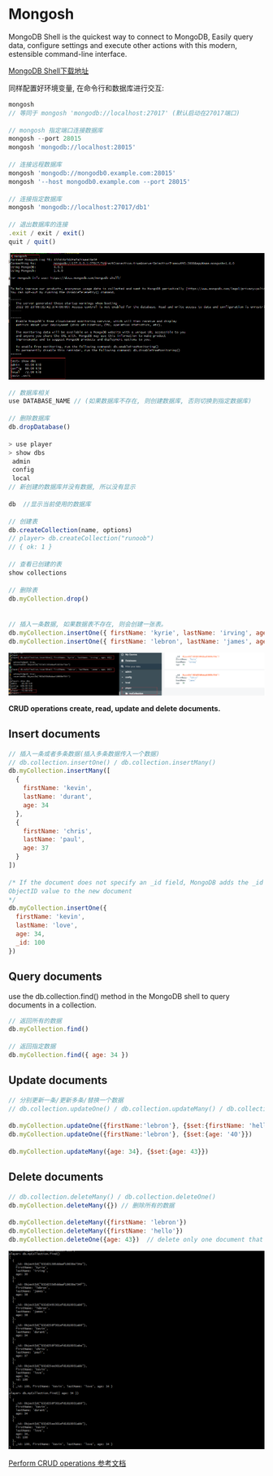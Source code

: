 # Mongosh

  MongoDB Shell is the quickest way to connect to MongoDB, Easily query data, configure settings and execute other actions with
  this modern, estensible command-line interface.

[MongoDB Shell下载地址](https://downloads.mongodb.com/compass/mongosh-1.6.0-win32-x64.zip)

  同样配置好环境变量, 在命令行和数据库进行交互:
```js
mongosh
// 等同于 mongosh 'mongodb://localhost:27017' (默认启动在27017端口)

// mongosh 指定端口连接数据库
mongosh --port 28015
mongosh 'mongodb://localhost:28015'

// 连接远程数据库
mongosh 'mongodb://mongodb0.example.com:28015'
mongosh '--host mongodb0.example.com --port 28015'

// 连接指定数据库
mongosh 'mongodb://localhost:27017/db1'

// 退出数据库的连接
.exit / exit / exit()
quit / quit()
```
![mongosh-shell](./images/mongosh-shell.png)

```js
// 数据库相关
use DATABASE_NAME // (如果数据库不存在, 则创建数据库, 否则切换到指定数据库)

// 删除数据库
db.dropDatabase()

> use player
> show dbs
 admin
 config
 local
// 新创建的数据库并没有数据, 所以没有显示

db  //显示当前使用的数据库

// 创建表
db.createCollection(name, options)
// player> db.createCollection("runoob")
// { ok: 1 }

// 查看已创建的表
show collections

// 删除表
db.myCollection.drop()


// 插入一条数据, 如果数据表不存在, 则会创建一张表。
db.myCollection.insertOne({ firstName: 'kyrie', lastName: 'irving', age: 30})
db.myCollection.insertOne({ firstName: 'lebron', lastName: 'james', age: 38})
```
![player-collection](./images/player-collection.png)


**CRUD operations create, read, update and delete documents.**

## Insert documents

```js
// 插入一条或者多条数据(插入多条数据传入一个数据)
// db.collection.insertOne() / db.collection.insertMany()
db.myCollection.insertMany([
  {
    firstName: 'kevin',
    lastName: 'durant',
    age: 34
  },
  {
    firstName: 'chris',
    lastName: 'paul',
    age: 37
  }
])

/* If the document does not specify an _id field, MongoDB adds the _id field with an 
ObjectID value to the new document
*/
db.myCollection.insertOne({
  firstName: 'kevin',
  lastName: 'love',
  age: 34,
  _id: 100
})
```
## Query documents

  use the db.collection.find() method in the MongoDB shell to query documents in a collection.
```js
// 返回所有的数据
db.myCollection.find()

// 返回指定数据
db.myCollection.find({ age: 34 })
```
## Update documents

```js
// 分别更新一条/更新多条/替换一个数据
// db.collection.updateOne() / db.collection.updateMany() / db.collection.replaceOne()

db.myCollection.updateOne({firstName:'lebron'}, {$set:{firstName: 'hello'}})
db.myCollection.updateOne({firstName:'lebron'}, {$set:{age: '40'}})

db.myCollection.updateMany({age: 34}, {$set:{age: 43}})
```

## Delete documents

```js
// db.collection.deleteMany() / db.collection.deleteOne()
db.myCollection.deleteMany({}) // 删除所有的数据

db.myCollection.deleteMany({firstName: 'lebron'})
db.myCollection.deleteMany({firstName: 'hello'})
db.myCollection.deleteOne({age: 43})  // delete only one document that matches a condition
```
![player-collection](./images/mongodb-find.png)

[Perform CRUD operations 参考文档](https://www.mongodb.com/docs/mongodb-shell/crud/)